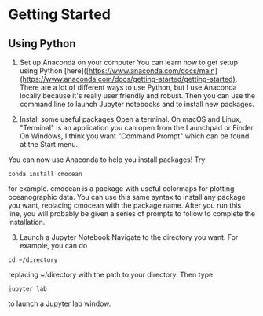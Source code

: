 # Getting Started
## Using Python 

1. Set up Anaconda on your computer
You can learn how to get setup using Python [here]([https://www.anaconda.com/docs/main](https://www.anaconda.com/docs/getting-started/getting-started). There are a lot of different ways to use Python, but I use Anaconda locally because it's really user friendly and robust. Then you can use the command line to launch Jupyter notebooks and to install new packages.

2. Install some useful packages
Open a terminal. On macOS and Linux, "Terminal" is an application you can open from the Launchpad or Finder. On Windows, I think you want 
"Command Prompt" which can be found at the Start menu.

  You can now use Anaconda to help you install packages! Try
```
conda install cmocean
```
  for example. cmocean is a package with useful colormaps for plotting oceanographic data. You can use this same syntax to install any package you want, replacing cmocean with the package name. After you run this line, you will probably be given a series of prompts to follow to complete the installation.

3. Launch a Jupyter Notebook
Navigate to the directory you want. For example, you can do

```
cd ~/directory
```
  replacing ~/directory with the path to your directory. Then type

```
jupyter lab
```
  to launch a Jupyter lab window. 

